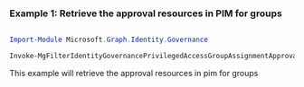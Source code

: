 ### Example 1: Retrieve the approval resources in PIM for groups

```powershell

Import-Module Microsoft.Graph.Identity.Governance

Invoke-MgFilterIdentityGovernancePrivilegedAccessGroupAssignmentApprovalByCurrentUser -On $onId 

```
This example will retrieve the approval resources in pim for groups

